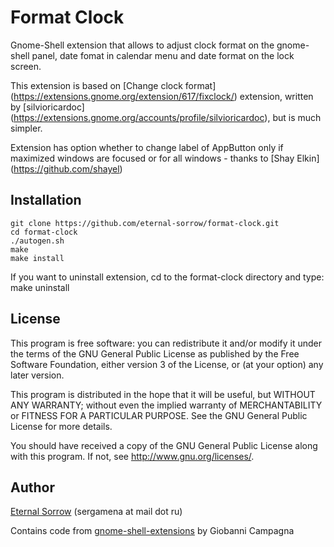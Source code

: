 Format Clock
====================

Gnome-Shell extension that allows to adjust clock format on the gnome-shell
panel, date fomat in calendar menu and date format on the lock screen.

This extension is based on
[Change clock format] (https://extensions.gnome.org/extension/617/fixclock/)
extension, written by
[silvioricardoc] (https://extensions.gnome.org/accounts/profile/silvioricardoc),
but is much simpler.

Extension has option whether to change label of AppButton only if maximized
windows are focused or for all windows - thanks to [Shay Elkin] (https://github.com/shayel)

Installation
------------

    git clone https://github.com/eternal-sorrow/format-clock.git
    cd format-clock
    ./autogen.sh
    make
    make install

If you want to uninstall extension, cd to the format-clock directory and type:
    make uninstall
    

License
-------

This program is free software: you can redistribute it and/or modify
it under the terms of the GNU General Public License as published by
the Free Software Foundation, either version 3 of the License, or
(at your option) any later version.

This program is distributed in the hope that it will be useful,
but WITHOUT ANY WARRANTY; without even the implied warranty of
MERCHANTABILITY or FITNESS FOR A PARTICULAR PURPOSE.  See the
GNU General Public License for more details.

You should have received a copy of the GNU General Public License
along with this program.  If not, see http://www.gnu.org/licenses/.

Author
------

[Eternal Sorrow](https://github.com/eternal-sorrow) (sergamena at mail dot ru)

Contains code from
[gnome-shell-extensions](https://git.gnome.org/browse/gnome-shell-extensions/)
by Giobanni Campagna

